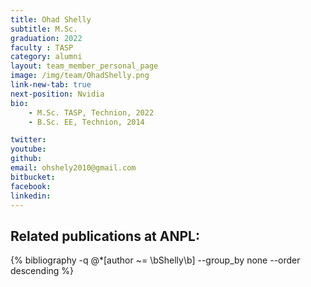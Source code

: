 ```yaml
---
title: Ohad Shelly
subtitle: M.Sc. 
graduation: 2022
faculty : TASP
category: alumni
layout: team_member_personal_page
image: /img/team/OhadShelly.png
link-new-tab: true
next-position: Nvidia
bio:
    - M.Sc. TASP, Technion, 2022
    - B.Sc. EE, Technion, 2014

twitter: 
youtube: 
github: 
email: ohshely2010@gmail.com
bitbucket: 
facebook: 
linkedin:
---
```


## Related publications at ANPL:

{% bibliography -q @*[author ~= \bShelly\b] --group_by none --order descending %}
